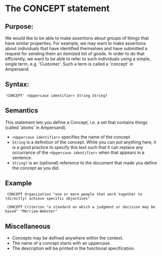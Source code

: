 # The CONCEPT statement

## Purpose:

We would like to be able to make assertions about groups of things that have similar properties. For example, we may want to make assertions about individuals that have identified themselves and have submitted a request for sending them an itemized list of goods. In order to do that efficiently, we want to be able to refer to such individuals using a simple, single term, e.g. 'Customer'. Such a term is called a 'concept' in Ampersand.

## Syntax:

`'CONCEPT' <Uppercase identifier> String String?`

## Semantics

This statement lets you define a Concept, i.e. a set that contains things (called 'atoms' in Ampersand).

* `<Uppercase identifier>` specifies the name of the concept
* `String` is a definition of the concept. While you can put anything here, it is a good practice to specify this text such that it can replace any occurrance of the `<Uppercase identifier>` when that appears in a sentence.
* `String?` is an \(optional\) reference to the document that made you define the concept as you did.

## Example

` CONCEPT Organization "one or more people that work together to (directly) achieve specific objectives"`

` CONCEPT Criterion "a standard on which a judgment or decision may be based" "Merriam-Webster"`

## Miscellaneous

* Concepts may be defined anywhere within the context. 
* The name of a concept starts with an uppercase.
* The description will be printed in the functional specification.



